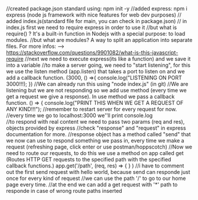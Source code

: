 //created package.json standard using: npm init -y
//added express: npm i express (node js framework with nice features for web dev purposes)
// added index.js(standard file for main, you can check in package.json)
// in index.js first we need to require express in order to use it
//but what is require() ? It's a built-in function in Nodejs with a special purpose: to load modules.
//but what are modules? A way to split an application into separate files. For more infos: --> https://stackoverflow.com/questions/9901082/what-is-this-javascript-require
//next we need to execute express(its like a function) and we save it into a variable
//to make a server going, we need to "start listening", for this we use the listen method (app.listen) that takes a port to listen on and we add a callback function. (3000, () =>{
    console.log("LISTENING ON PORT 3000!!!);
})
//We can already run this using "node index.js" (in git)
//We are listening but we are not responding so we add use method (every time we get a request we give a response). In use method we pass a callback function. () => {
    console.log("PRINT THIS WHEN WE GET A REQUEST OF ANY KIND!!!");
//remember to restart server for every request for now.
//every time we go to localhost:3000 we''ll print console.log   
//to respond with real content we need to pass two params (req and res), objects provided by express
//check "response" and "request" in express documentation for more.
//response object has a method called "send" that we now can use to respond something we pass in, every time we make a request (refreshing page, click enter or use postman/hoppscotch)
//Now we need to route our requests, to do this we use a method on app called get (Routes HTTP GET requests to the specified path with the specified callback functions.) app.get('/path', (req, res) => {  } )
//i have to comment out the first send request with hello world, because send can responde just once for every kind of request
//we can use the path '/' to go to our home page every time.
//at the end we can add a get request with '*' path to responde in case of wrong route paths inserted







